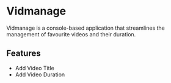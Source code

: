 # Vidmanage

Vidmanage is a console-based application that streamlines the management of favourite videos and their duration.

## Features
- Add Video Title
- Add Video Duration